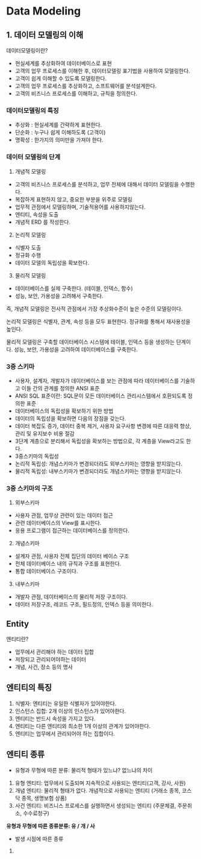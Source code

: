 # Data Modeling
## 1. 데이터 모델링의 이해

데이터모델링이란?
- 현실세계를 추상화하여 데이터베이스로 표현
- 고객의 업무 프로세스를 이해한 후, 데이터모델링 표기법을 사용하여 모델링한다.
- 고객이 쉽게 이해할 수 있도록 모델링한다.
- 고객의 업무 프로세스를 추상화하고, 소프트웨어를 분석설계한다.
- 고객의 비즈니스 프로세스를 이해하고, 규칙을 정의한다.


### 데이터모델링의 특징
- 추상화 : 현실세계를 간략하게 표현한다.
- 단순화 : 누구나 쉽게 이해하도록 (고객이)
- 명확성 : 한가지의 의미만을 가져야 한다.


### 데이터 모델링의 단계
1. 개념적 모델링
- 고객의 비즈니스 프로세스를 분석하고, 업무 전체에 대해서 데이터 모델링을 수행한다.
- 복잡하게 표현하지 않고, 중요한 부분을 위주로 모델링
- 업무적 관점에서 모델링하며, 기술적용어를 사용하지않는다.
- 엔티티, 속성을 도출
- 개념적 ERD 를 작성한다.

2. 논리적 모델링
- 식별자 도출
- 정규화 수행
- 데이터 모델의 독립성을 확보한다.

3. 물리적 모델링
- 데이터베이스를 실제 구축한다. (테이블, 인덱스, 함수)
- 성능, 보안, 가용성을 고려해서 구축한다.

즉, 개념적 모델링은 전사적 관점에서 가장 추상화수준이 높은 수준의 모델링이다.

논리적 모델링은 식별자, 관계, 속성 등을 모두 표현한다.
정규화를 통해서 재사용성을 높인다.

물리적 모델링은 구축할 데이터베이스 시스템에 테이블, 인덱스 등을 생성하는 단계이다. 성능, 보안, 가용성을 고려하여 데이터베이스를 구축한다.


### 3중 스키마
- 사용자, 설계자, 개발자가 데이터베이스를 보는 관점에 따라 데이터베이스를 기술하고 이들 간의 관계를 정의한 ANSI 표준
- ANSI SQL 표준이란: SQL문이 모든 데이터베이스 관리시스템에서 호환되도록 정의한 표준
- 데이터베이스의 독립성을 확보하기 위한 방법
- 데이터의 독립성을 확보하면 다음의 장점을 갖는다.
- 데이터 복잡도 증가, 데이터 중복 제거, 사용자 요구사항 변경에 따른 대응력 향상, 관리 및 유지보수 비용 절감
- 3단계 계층으로 분리해서 독립성을 확보하는 방법으로, 각 계층을 View라고도 한다.
- 3중스키마의 독립성
- 논리적 독립성: 개념스키마가 변경되더라도 외부스키마는 영향을 받지않는다.
- 물리적 독립성: 내부스키마가 변경되더라도 개념스키마는 영향을 받지않는다.

### 3중 스키마의 구조
1. 외부스키마
- 사용자 관점, 업무상 관련이 있는 데이터 접근
- 관련 데이터베이스의 View를 표시한다.
- 응용 프로그램이 접근하는 데이터베이스를 정의한다.

2. 개념스키마
- 설계자 관점, 사용자 전체 집단의 데이터 베이스 구조
- 전체 데이터베이스 내의 규칙과 구조를 표현한다.
- 통합 데이터베이스 구조이다.

3. 내부스키마
- 개발자 관점, 데이터베이스의 물리적 저장 구조이다.
- 데이터 저장구조, 레코드 구조, 필드정의, 인덱스 등을 의미한다.

## Entity
엔티티란?
- 업무에서 관리해야 하는 데이터 집합
- 저장되고 관리되어야하는 데이터
- 개념, 사건, 장소 등의 명사

## 엔티티의 특징
1. 식별자: 엔티티는 유일한 식별자가 있어야한다.
2. 인스턴스 집합: 2개 이상의 인스턴스가 있어야한다.
3. 엔티티는 반드시 속성을 가지고 있다.
4. 엔티티는 다른 엔티티와 최소한 1개 이상의 관계가 있어야한다.
5. 엔티티는 업무에서 관리되어야 하는 집합이다.

## 엔티티 종류
- 유형과 무형에 따른 분류: 물리적 형태가 있느냐? 없느냐의 차이
1. 유형 엔티티: 업무에서 도출되며 지속적으로 사용되는 엔티티(고객, 강사, 사원)
2. 개념 엔티티: 물리적 형태가 없다. 개념적으로 사용되는 엔티티 (거래소 종목, 코스닥 종목, 생명보험 상품)
3. 사건 엔티티: 비즈니스 프로세스를 실행하면서 생성되는 엔티티 (주문체결, 주문취소, 수수료청구)

**유형과 무형에 따른 종류분류: 유 / 개 / 사**

- 발생 시점에 따른 종류
1. 